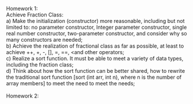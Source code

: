 Homework 1:  
	Achieve Fraction Class:  
	a) Make the initialization (constructor) more reasonable, including but not limited to: no parameter constructor, Integer parameter constructor, single real number constructor, two-parameter constructor, and consider why so many constructors are needed;  
	b) Achieve the realization of fractional class as far as possible, at least to achieve ++, +, -, [], =, ==, <and other operators;  
	c) Realize a sort function. It must be able to meet a variety of data types, including the fraction class;  
	d) Think about how the sort function can be better shared, how to rewrite the traditional sort function [sort (int arr, int n), where n is the number of array members] to meet the need to meet the needs;  
<br />
Homework 2:
	
	